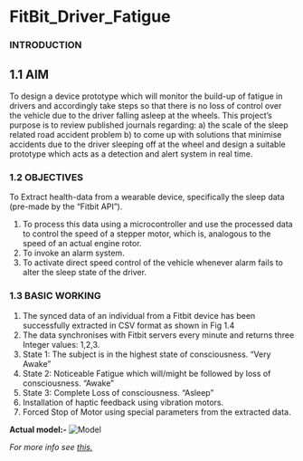 ﻿
# FitBit_Driver_Fatigue
### INTRODUCTION

## 1.1  AIM
To design a device prototype which will monitor the build-up of fatigue in drivers
and accordingly take steps so that there is no loss of control over the vehicle due to
the driver falling asleep at the wheels. This project’s purpose is to review
published journals regarding:
a) the scale of the sleep related road accident problem
b) to come up with solutions that minimise accidents due to the driver sleeping
off at the wheel and design a suitable prototype which acts as a detection and alert
system in real time.

### 1.2 OBJECTIVES

To Extract health-data from a wearable device, specifically the sleep data
(pre-made by the “Fitbit API”).
1. To process this data using a microcontroller and use the processed data to control
the speed of a stepper motor, which is, analogous to the speed of an actual engine
rotor.
2. To invoke an alarm system.
3. To activate direct speed control of the vehicle whenever alarm fails to alter the sleep state of the driver.

### 1.3 BASIC WORKING
1. The synced data of an individual from a Fitbit device has been successfully extracted in CSV format as shown in Fig 1.4
2. The data synchronises with Fitbit servers every minute and returns three Integer values: 1,2,3.
3. State 1: The subject is in the highest state of consciousness. “Very Awake”
4. State 2: Noticeable Fatigue which will/might be followed by loss of
consciousness. “Awake”
5. State 3: Complete Loss of consciousness. “Asleep”
6. Installation of haptic feedback using vibration motors.
7. Forced Stop of Motor using special parameters from the extracted data.

**Actual model:-**
![Model](https://github.com/souvikchakraborty98/FitBit_Driver_Fatigue/blob/master/actualModel.PNG?raw=true)

*For more info see [this.](https://github.com/souvikchakraborty98/FitBit_Driver_Fatigue/blob/master/Project%20Report.pdf)*
